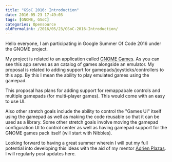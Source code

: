 ```yaml
---
title: "GSoC 2016: Introduction"
date: 2016-05-23 17:49:03
tags: [GNOME, GSoC]
categories: Opensource
oldPermalink: /2016/05/23/GSoC-2016-Introduction/
---
```


Hello everyone, I am participating in Google Summer Of Code 2016 under the GNOME project.

My project is related to an application called [GNOME Games](https://wiki.gnome.org/Apps/Games/). As you can see this app serves as an catalog of games alongside an emulator. My proposal is related to adding support for gamepads/joysticks/controllers to this app. By this I mean the ability to play emulated games using the gamepad.

<!--more-->

This proposal has plans for adding support for remappabale controls and multiple gamepads (for multi-player games). This would come with an easy to use UI.

Also other stretch goals include the ability to control the "Games UI" itself using the gamepad as well as making the code reusable so that it can be used as a library. Some other stretch goals involve moving the gamepad configuration UI to control center as well as having gamepad support for the GNOME games pack itself (will start with Nibbles).

Looking forward to having a great summer wherein I will put my full potential into developing this ideas with the aid of my mentor [Adrien Plazas](https://wiki.gnome.org/AdrienPlazas). I will regularly post updates here.
